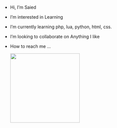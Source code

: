 - Hi, I’m Saied
- I’m interested in Learning
- I’m currently learning php, lua, python, html, css.
- I’m looking to collaborate on Anything I like 
- How to reach me …

   <a href="https://t.me/SaiedCh/20"><img src="https://img.shields.io/badge/Telegram me-grey?&style=flat-square?&logo=telegram" width=220px></a></p>
